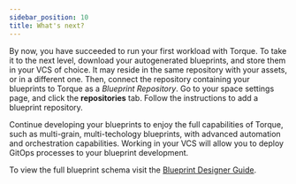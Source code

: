 ```yaml
---
sidebar_position: 10
title: What's next?
---
```


By now, you have succeeded to run your first workload with Torque. To take it to the next level, download your autogenerated blueprints, and store them in your VCS of choice. It may reside in the same repository with your assets, or in a different one. 
Then, connect the repository containing your blueprints to Torque as a *Blueprint Repository*. Go to your space settings page, and click the __repositories__ tab. Follow the instructions to add a blueprint repository. 

Continue developing your blueprints to enjoy the full capabilities of Torque, such as multi-grain, multi-techology blueprints, with advanced automation and orchestration capabilities. Working in your VCS will allow you to deploy GitOps processes to your blueprint development.

To view the full blueprint schema visit the [Blueprint Designer Guide](/blueprint-designer-guide/blueprints). 


